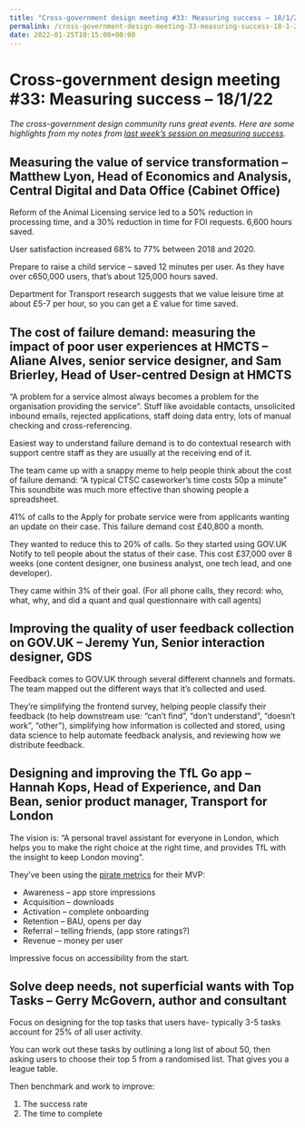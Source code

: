 ```yaml
---
title: "Cross-government design meeting #33: Measuring success – 18/1/22"
permalink: /cross-government-design-meeting-33-measuring-success-18-1-22
date: 2022-01-25T10:15:00+00:00
---
```


# Cross-government design meeting #33: Measuring success – 18/1/22

*The cross-government design community runs great events. Here are some highlights from my notes from [last week’s session on measuring success](https://www.eventbrite.co.uk/e/cross-government-design-meeting-33-measuring-success-tickets-243676552127).*

## Measuring the value of service transformation – Matthew Lyon, Head of Economics and Analysis, Central Digital and Data Office (Cabinet Office)

Reform of the Animal Licensing service led to a 50% reduction in processing time, and a 30% reduction in time for FOI requests. 6,600 hours saved.

User satisfaction increased 68% to 77% between 2018 and 2020.

Prepare to raise a child service – saved 12 minutes per user. As they have over c650,000 users, that’s about 125,000 hours saved.

Department for Transport research suggests that we value leisure time at about £5-7 per hour, so you can get a £ value for time saved.

## The cost of failure demand: measuring the impact of poor user experiences at HMCTS – Aliane Alves, senior service designer, and Sam Brierley, Head of User-centred Design at HMCTS

“A problem for a service almost always becomes a problem for the organisation providing the service”. Stuff like avoidable contacts, unsolicited inbound emails, rejected applications, staff doing data entry, lots of manual checking and cross-referencing.

Easiest way to understand failure demand is to do contextual research with support centre staff as they are usually at the receiving end of it.

The team came up with a snappy meme to help people think about the cost of failure demand: “A typical CTSC caseworker’s time costs 50p a minute” This soundbite was much more effective than showing people a spreadsheet.

41% of calls to the Apply for probate service were from applicants wanting an update on their case. This failure demand cost £40,800 a month.

They wanted to reduce this to 20% of calls. So they started using GOV.UK Notify to tell people about the status of their case. This cost £37,000 over 8 weeks (one content designer, one business analyst, one tech lead, and one developer).

They came within 3% of their goal. (For all phone calls, they record: who, what, why, and did a quant and qual questionnaire with call agents)

## Improving the quality of user feedback collection on GOV.UK – Jeremy Yun, Senior interaction designer, GDS

Feedback comes to GOV.UK through several different channels and formats. The team mapped out the different ways that it’s collected and used.

They’re simplifying the frontend survey, helping people classify their feedback (to help downstream use: “can’t find”, “don’t understand”, “doesn’t work”, “other”), simplifying how information is collected and stored, using data science to help automate feedback analysis, and reviewing how we distribute feedback.

## Designing and improving the TfL Go app – Hannah Kops, Head of Experience, and Dan Bean, senior product manager, Transport for London

The vision is: “A personal travel assistant for everyone in London, which helps you to make the right choice at the right time, and provides TfL with the insight to keep London moving”.

They’ve been using the [pirate metrics](https://www.productplan.com/glossary/aarrr-framework/) for their MVP:

- Awareness – app store impressions
- Acquisition – downloads
- Activation – complete onboarding
- Retention – BAU, opens per day
- Referral – telling friends, (app store ratings?)
- Revenue – money per user

Impressive focus on accessibility from the start.

## Solve deep needs, not superficial wants with Top Tasks – Gerry McGovern, author and consultant

Focus on designing for the top tasks that users have- typically 3-5 tasks account for 25% of all user activity.

You can work out these tasks by outlining a long list of about 50, then asking users to choose their top 5 from a randomised list. That gives you a league table.

Then benchmark and work to improve:

1. The success rate
2. The time to complete